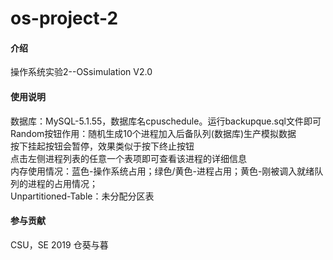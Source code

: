 # os-project-2

#### 介绍
操作系统实验2--OSsimulation V2.0

#### 使用说明
数据库：MySQL-5.1.55，数据库名cpuschedule。运行backupque.sql文件即可  
Random按钮作用：随机生成10个进程加入后备队列(数据库)生产模拟数据  
按下挂起按钮会暂停，效果类似于按下终止按钮  
点击左侧进程列表的任意一个表项即可查看该进程的详细信息  
内存使用情况：蓝色-操作系统占用；绿色/黄色-进程占用；黄色-刚被调入就绪队列的进程的占用情况；  
Unpartitioned-Table：未分配分区表  

#### 参与贡献
CSU，SE 2019
仓葵与暮